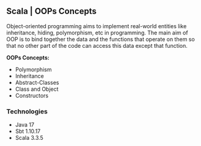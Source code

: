 ## Scala | OOPs Concepts

Object-oriented programming aims to implement real-world entities like inheritance, hiding, polymorphism, etc in
programming. The main aim of OOP is to bind together the data and the functions that operate on them so that no other
part of the code can access this data except that function.

**OOPs Concepts:**

- Polymorphism
- Inheritance
- Abstract-Classes
- Class and Object
- Constructors

### Technologies

- Java 17
- Sbt 1.10.17
- Scala 3.3.5
